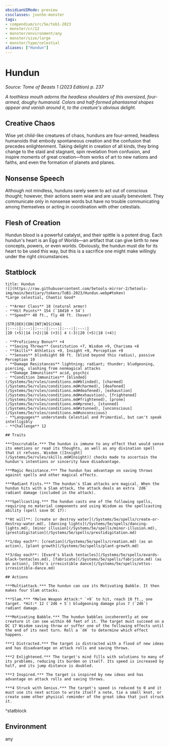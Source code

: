 ```yaml
---
obsidianUIMode: preview
cssclasses: json5e-monster
tags:
- compendium/src/5e/tob1-2023
- monster/cr/12
- monster/environment/any
- monster/size/large
- monster/type/celestial
aliases: ["Hundun"]
---
```

# Hundun
*Source: Tome of Beasts 1 (2023 Edition) p. 237*  

*A toothless mouth adorns the headless shoulders of this oversized, four-armed, doughy humanoid. Colors and half-formed phantasmal shapes appear and vanish around it, to the creature's obvious delight.*

## Creative Chaos

Wise yet child-like creatures of chaos, hunduns are four-armed, headless humanoids that embody spontaneous creation and the confusion that precedes enlightenment. Taking delight in creation of all kinds, they bring change to the staid and stagnant, spin revelation from confusion, and inspire moments of great creation—from works of art to new nations and faiths, and even the formation of planets and planes.

## Nonsense Speech

Although not mindless, hunduns rarely seem to act out of conscious thought; however, their actions seem wise and are usually benevolent. They communicate only in nonsense words but have no trouble communicating among themselves or acting in coordination with other celestials.

## Flesh of Creation

Hundun blood is a powerful catalyst, and their spittle is a potent drug. Each hundun's heart is an Egg of Worlds—an artifact that can give birth to new concepts, powers, or even worlds. Obviously, the hundun must die for its heart to be used this way, but this is a sacrifice one might make willingly under the right circumstances.

## Statblock

```ad-statblock
title: Hundun
![](https://raw.githubusercontent.com/5etools-mirror-2/5etools-img/main/bestiary/tokens/ToB1-2023/Hundun.webp#token)
*Large celestial, Chaotic Good*

- **Armor Class** 18 (natural armor)
- **Hit Points** 154 (`18d10 + 54`)
- **Speed** 40 ft., fly 40 ft. (hover)

|STR|DEX|CON|INT|WIS|CHA|
|:---:|:---:|:---:|:---:|:---:|:---:|
|20 (+5)|14 (+2)|16 (+3)| 4 (-3)|20 (+5)|18 (+4)|

- **Proficiency Bonus** +4
- **Saving Throws** Constitution +7, Wisdom +9, Charisma +8
- **Skills** Athletics +9, Insight +9, Perception +9
- **Senses** blindsight 60 ft. (blind beyond this radius), passive Perception 19
- **Damage Resistances** lightning; radiant; thunder; bludgeoning, piercing, slashing from nonmagical attacks
- **Damage Immunities** acid, psychic
- **Condition Immunities** [blinded](/Systems/5e/rules/conditions.md#blinded), [charmed](/Systems/5e/rules/conditions.md#charmed), [deafened](/Systems/5e/rules/conditions.md#deafened), [exhaustion](/Systems/5e/rules/conditions.md#exhaustion), [frightened](/Systems/5e/rules/conditions.md#frightened), [prone](/Systems/5e/rules/conditions.md#prone), [stunned](/Systems/5e/rules/conditions.md#stunned), [unconscious](/Systems/5e/rules/conditions.md#unconscious)
- **Languages** understands Celestial and Primordial, but can't speak intelligibly
- **Challenge** 12

## Traits

***Inscrutable.*** The hundun is immune to any effect that would sense its emotions or read its thoughts, as well as any divination spell that it refuses. Wisdom ([Insight](/Systems/5e/rules/skills.md#Insight)) checks made to ascertain the hundun's intentions or sincerity have disadvantage.

***Magic Resistance.*** The hundun has advantage on saving throws against spells and other magical effects.

***Radiant Fists.*** The hundun's Slam attacks are magical. When the hundun hits with a Slam attack, the attack deals an extra `2d6` radiant damage (included in the attack).

***Spellcasting.*** The hundun casts one of the following spells, requiring no material components and using Wisdom as the spellcasting ability (spell save DC 17):

**At will**: [create or destroy water](/Systems/5e/spells/create-or-destroy-water.md), [dancing lights](/Systems/5e/spells/dancing-lights.md), [minor illusion](/Systems/5e/spells/minor-illusion.md), [prestidigitation](/Systems/5e/spells/prestidigitation.md)

**1/day each**: [creation](/Systems/5e/spells/creation.md) (as an action), [plant growth](/Systems/5e/spells/plant-growth.md)

**3/day each**: [Evard's black tentacles](/Systems/5e/spells/evards-black-tentacles.md), [fabricate](/Systems/5e/spells/fabricate.md) (as an action), [Otto's irresistible dance](/Systems/5e/spells/ottos-irresistible-dance.md)

## Actions

***Multiattack.*** The hundun can use its Motivating Babble. It then makes four Slam attacks.

***Slam.*** *Melee Weapon Attack:* `+9` to hit, reach 10 ft., one target. *Hit:* 12 (`2d6 + 5`) bludgeoning damage plus 7 (`2d6`) radiant damage.

***Motivating Babble.*** The hundun babbles incoherently at one creature it can see within 60 feet of it. The target must succeed on a DC 17 Wisdom saving throw or suffer one of the following effects until the end of its next turn. Roll a `d4` to determine which effect happens.

***1 Distracted.*** The target is distracted with a flood of new ideas and has disadvantage on attack rolls and saving throws.

***2 Enlightened.*** The target's mind fills with solutions to many of its problems, reducing its burden on itself. Its speed is increased by half, and its jump distance is doubled.

***3 Inspired.*** The target is inspired by new ideas and has advantage on attack rolls and saving throws.

***4 Struck with Genius.*** The target's speed is reduced to 0 and it must use its next action to write itself a note, tie a small knot, or create some other physical reminder of the great idea that just struck it.
```
^statblock

## Environment

any